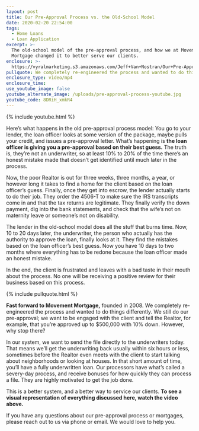 ```yaml
---
layout: post
title: Our Pre-Approval Process vs. the Old-School Model
date: 2020-02-20 22:54:00
tags:
  - Home Loans
  - Loan Application
excerpt: >-
  The old-school model of the pre-approval process, and how we at Movement
  Mortgage changed it to better serve our clients.
enclosure: >-
  https://vyralmarketing.s3.amazonaws.com/Jeff+Van+Nostran/Our+Pre-Approval+Process+vs.+the+Old-School+Model.mp4
pullquote: We completely re-engineered the process and wanted to do things differently.
enclosure_type: video/mp4
enclosure_time:
use_youtube_image: false
youtube_alternate_image: /uploads/pre-approval-process-youtube.jpg
youtube_code: 8DRiH_xmkR4
---
```


{% include youtube.html %}

Here’s what happens in the old pre-approval process model: You go to your lender, the loan officer looks at some version of the package, maybe pulls your credit, and issues a pre-approval letter. What’s happening is **the loan officer is giving you a pre-approval based on their best guess.** The truth is, they’re not an underwriter, so at least 10% to 20% of the time there’s an honest mistake made that doesn’t get identified until much later in the process.&nbsp;

Now, the poor Realtor is out for three weeks, three months, a year, or however long it takes to find a home for the client based on the loan officer’s guess. Finally, once they get into escrow, the lender actually starts to do their job. They order the 4506-T to make sure the IRS transcripts come in and that the tax returns are legitimate. They finally verify the down payment, dig into the bank statements, and check that the wife’s not on maternity leave or someone’s not on disability.&nbsp;

The lender in the old-school model does all the stuff that burns time. Now, 10 to 20 days later, the underwriter, the person who actually has the authority to approve the loan, finally looks at it. They find the mistakes based on the loan officer’s best guess. Now you have 10 days to two months where everything has to be redone because the loan officer made an honest mistake.&nbsp;

In the end, the client is frustrated and leaves with a bad taste in their mouth about the process. No one will be receiving a positive review for their business based on this process.&nbsp;

{% include pullquote.html %}

**Fast forward to Movement Mortgage,** founded in 2008. We completely re-engineered the process and wanted to do things differently. We still do our pre-approval; we want to be engaged with the client and tell the Realtor, for example, that you’re approved up to $500,000 with 10% down. However, why stop there?&nbsp;

In our system, we want to send the file directly to the underwriters today. That means we’ll get the underwriting back usually within six hours or less, sometimes before the Realtor even meets with the client to start talking about neighborhoods or looking at houses. In that short amount of time, you’ll have a fully underwritten loan. Our processors have what’s called a severy-day process, and receive bonuses for how quickly they can process a file. They are highly motivated to get the job done.&nbsp;

This is a better system, and a better way to service our clients. **To see a visual representation of everything discussed here, watch the video above.&nbsp;**

If you have any questions about our pre-approval process or mortgages, please reach out to us via phone or email. We would love to help you.